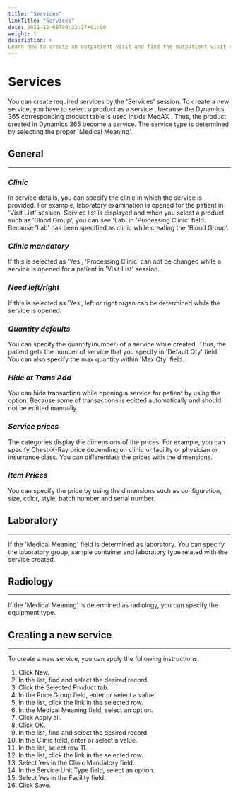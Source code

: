 ```yaml
---
title: "Services"
linkTitle: "Services"
date: 2021-12-08T09:22:27+01:00
weight: 1
description: >
Learn how to create an outpatient visit and find the outpatient visit created previously
---
```


# **Services**

You can create required services by the 'Services' session. To create a new service, you have to select a product as a service , because the Dynamics 365 corresponding product table is used inside MedAX . Thus, the product created in Dynamics 365 become a service. The service type is determined by selecting the proper 'Medical Meaning'.

## General

----

### *Clinic*

In service details, you can specify the clinic in which the service is provided. For example, laboratory examination is opened for the patient in 'Visit List' session. Service list is displayed and when you select a product such as 'Blood Group', you can see 'Lab' in 'Processing Clinic' field. Because 'Lab' has been specified as clinic while creating the 'Blood Group'.

### *Clinic mandatory*

If this is selected as 'Yes', 'Processing Clinic' can not be changed while a service is opened for a patient in 'Visit List' session.

### *Need left/right*

If this is selected as 'Yes', left or right organ can be determined while the service is opened.

### *Quantity defaults*

You can specify the quantity(number) of a service while created. Thus, the patient gets the number of service that you specify in 'Default Qty' field. You can also specify the max quantity within 'Max Qty' field.

### *Hide at Trans Add*

You can hide transaction while opening a service for patient by using the option. Because some of transactions is editted automatically and should not be editted manually.

### *Service prices*

The categories display the dimensions of the prices. For example, you can specify Chest-X-Ray price depending on clinic or facility or physician or insurrance class. You can differentiate the prices with the dimensions.

### *Item Prices*

You can specify the price by using the dimensions such as configuration, size, color, style, batch number and serial number.

## Laboratory

---

If the 'Medical Meaning' field is determined as laboratory. You can specify the laboratory group, sample container and laboratory type related with the service created.

## Radiology

---

If the 'Medical Meaning' is determined as radiology, you can specify the equipment type.


## Creating a new service

---

To create a new service, you can apply the following instructions.

1.	Click New.
2.	In the list, find and select the desired record.
3.	Click the Selected Product tab.
4.	In the Price Group field, enter or select a value.
5.	In the list, click the link in the selected row.
6.	In the Medical Meaning field, select an option.
7.	Click Apply all.
8.	Click OK.
9.	In the list, find and select the desired record.
10.	In the Clinic field, enter or select a value.
11.	In the list, select row 11.
12.	In the list, click the link in the selected row.
13.	Select Yes in the Clinic Mandatory field.
14.	In the Service Unit Type field, select an option.
15.	Select Yes in the Facility field.
16.	Click Save.





